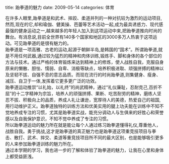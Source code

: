title: 跆拳道的魅力
date: 2009-05-14
categories: 体育

在许多人眼里,跆拳道是和武术、摔跤、柔道并列的一种对抗较为激烈的运动项目,然而,现在的它,却和瑜伽、健美操、芭蕾等艺术活动一起,成为最具诱惑力、现代感最强的健身运动之一,越来越多的年轻人加入到这项运动中来,把跆拳道推向时尚的舞台。有消息说,目前全世界有140多个国家和地区的3000多万人热衷于这项运动。可见跆拳道的是很有魅力的。  
跆拳道是一项高雅、古老的运动,起源于朝鲜半岛,是韩国的“国术”。所谓跆拳道,就是不用任何武器,通过较为猛烈的精神和肉体训练,锻炼手、脚和身体的各个部位的方法与技术。通过严格的体育锻炼来达到精神上的修炼，使人战胜自我，克服自身原来的懒散、胆怯、懦弱、自卑、消极等缺点，培养积极进取、顽强拼搏的精神以及坚韧不拔、自强不息的意志品质。而现在流行的时尚跆拳道,则集健身、瘦身、减压、自卫于一体,发挥着它更多更广泛的功效。  
跆拳道运动推崇“以礼始，以礼终”的尚武精神，通过“礼仪廉耻，忍耐克己,百折不屈”的十二字精神为宗旨，培养人的顽强拼搏、果断、吃苦耐劳的精神，磨练人坚忍不拔、积极向上的品质，养成人礼让谦逊，宽厚待人的美德，热爱自己的祖国,用行动维护正义。跆拳道独特的训练方法和优美实用的腿上功夫能在训练中不知不觉地养成专注的习惯，尤其是跆拳道实战，能充分调动人与生俱来的好胜心和荣誉感以及自我保护意识，不知不觉中养成了专注的习惯。  
所以跆拳道运动的魅力所在就是能让每个人通过练习跆拳道懂得礼仪,尊重他人，战胜自我。勇于挑战,这才是跆拳道的真正魅力也是跆拳道这项重竞技项目与拳击、散打、武术、摔交、柔道等重竞技项目所不同的最大区别，也是能够吸引更多的人来参加跆拳道训练的魅力所在。  
通过本学期的学习，我也进一步的了解和体验了跆拳道的魅力，让我在心里和身体上都受益匪浅。
